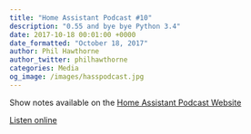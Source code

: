 ```yaml
---
title: "Home Assistant Podcast #10"
description: "0.55 and bye bye Python 3.4"
date: 2017-10-18 00:01:00 +0000
date_formatted: "October 18, 2017"
author: Phil Hawthorne
author_twitter: philhawthorne
categories: Media
og_image: /images/hasspodcast.jpg
---
```


Show notes available on the [Home Assistant Podcast Website](https://hasspodcast.io/HA010/)

[Listen online][episode]

[episode]: https://hasspodcast.io/ha010/
